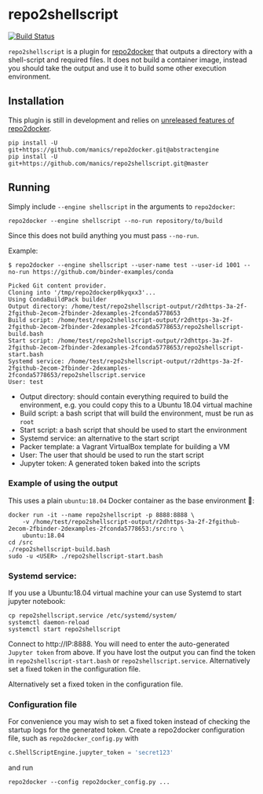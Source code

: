 # repo2shellscript

[![Build Status](https://travis-ci.com/manics/repo2shellscript.svg?branch=master)](https://travis-ci.com/manics/repo2shellscript)

`repo2shellscript` is a plugin for [repo2docker](http://repo2docker.readthedocs.io) that outputs a directory with a shell-script and required files.
It does not build a container image, instead you should take the output and use it to build some other execution environment.


## Installation

This plugin is still in development and relies on [unreleased features of repo2docker](https://github.com/jupyter/repo2docker/pull/848).

    pip install -U git+https://github.com/manics/repo2docker.git@abstractengine
    pip install -U git+https://github.com/manics/repo2shellscript.git@master


## Running

Simply include `--engine shellscript` in the arguments to `repo2docker`:

    repo2docker --engine shellscript --no-run repository/to/build

Since this does not build anything you must pass `--no-run`.

Example:

    $ repo2docker --engine shellscript --user-name test --user-id 1001 --no-run https://github.com/binder-examples/conda

    Picked Git content provider.
    Cloning into '/tmp/repo2dockerp0kyqxx3'...
    Using CondaBuildPack builder
    Output directory: /home/test/repo2shellscript-output/r2dhttps-3a-2f-2fgithub-2ecom-2fbinder-2dexamples-2fconda5778653
    Build script: /home/test/repo2shellscript-output/r2dhttps-3a-2f-2fgithub-2ecom-2fbinder-2dexamples-2fconda5778653/repo2shellscript-build.bash
    Start script: /home/test/repo2shellscript-output/r2dhttps-3a-2f-2fgithub-2ecom-2fbinder-2dexamples-2fconda5778653/repo2shellscript-start.bash
    Systemd service: /home/test/repo2shellscript-output/r2dhttps-3a-2f-2fgithub-2ecom-2fbinder-2dexamples-2fconda5778653/repo2shellscript.service
    User: test

- Output directory: should contain everything required to build the environment, e.g. you could copy this to a Ubuntu 18.04 virtual machine
- Build script: a bash script that will build the environment, must be run as `root`
- Start script: a bash script that should be used to start the environment
- Systemd service: an alternative to the start script
- Packer template: a Vagrant VirtualBox template for building a VM
- User: The user that should be used to run the start script
- Jupyter token: A generated token baked into the scripts


### Example of using the output

This uses a plain `ubuntu:18.04` Docker container as the base environment 🙂:

    docker run -it --name repo2shellscript -p 8888:8888 \
        -v /home/test/repo2shellscript-output/r2dhttps-3a-2f-2fgithub-2ecom-2fbinder-2dexamples-2fconda5778653:/src:ro \
        ubuntu:18.04
    cd /src
    ./repo2shellscript-build.bash
    sudo -u <USER> ./repo2shellscript-start.bash


### Systemd service:

If you use a Ubuntu:18.04 virtual machine your can use Systemd to start jupyter notebook:

    cp repo2shellscript.service /etc/systemd/system/
    systemctl daemon-reload
    systemctl start repo2shellscript

Connect to http://IP:8888.
You will need to enter the auto-generated `Jupyter token` from above.
If you have lost the output you can find the token in `repo2shellscript-start.bash` or `repo2shellscript.service`.
Alternatively set a fixed token in the configuration file.


Alternatively set a fixed token in the configuration file.


### Configuration file

For convenience you may wish to set a fixed token instead of checking the startup logs for the generated token.
Create a repo2docker configuration file, such as `repo2docker_config.py` with

```py
c.ShellScriptEngine.jupyter_token = 'secret123'
```

and run

    repo2docker --config repo2docker_config.py ...
